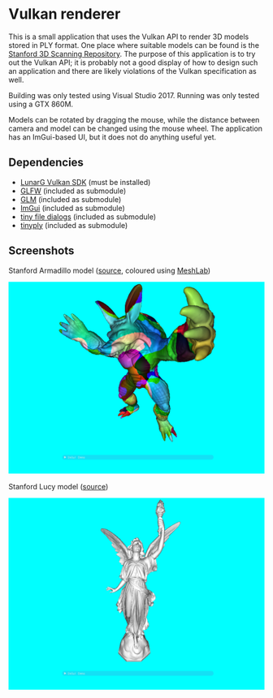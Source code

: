 # Vulkan renderer

This is a small application that uses the Vulkan API to render 3D models stored in PLY format. One place where suitable models can be found is the [Stanford 3D Scanning Repository](https://graphics.stanford.edu/data/3Dscanrep/). The purpose of this application is to try out the Vulkan API; it is probably not a good display of how to design such an application and there are likely violations of the Vulkan specification as well.

Building was only tested using Visual Studio 2017. Running was only tested using a GTX 860M.

Models can be rotated by dragging the mouse, while the distance between camera and model can be changed using the mouse wheel. The application has an ImGui-based UI, but it does not do anything useful yet.

## Dependencies
* [LunarG Vulkan SDK](https://vulkan.lunarg.com/) (must be installed)
* [GLFW](http://www.glfw.org/) (included as submodule)
* [GLM](http://glm.g-truc.net/) (included as submodule)
* [ImGui](https://github.com/ocornut/imgui/) (included as submodule)
* [tiny file dialogs](https://sourceforge.net/projects/tinyfiledialogs/) (included as submodule)
* [tinyply](https://github.com/ddiakopoulos/tinyply/) (included as submodule)

## Screenshots

Stanford Armadillo model ([source](https://graphics.stanford.edu/data/3Dscanrep/), coloured using [MeshLab](http://www.meshlab.net/))

![Armadillo](Screenshots/armadillo.png)

Stanford Lucy model ([source](https://graphics.stanford.edu/data/3Dscanrep/))

![Lucy](Screenshots/lucy.png)
